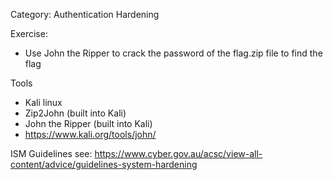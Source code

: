 
Category: Authentication Hardening


Exercise:
- Use John the Ripper to crack the password of the flag.zip file to find the flag

Tools
- Kali linux
- Zip2John (built into Kali)
- John the Ripper (built into Kali)
 - https://www.kali.org/tools/john/


ISM Guidelines see:
https://www.cyber.gov.au/acsc/view-all-content/advice/guidelines-system-hardening

